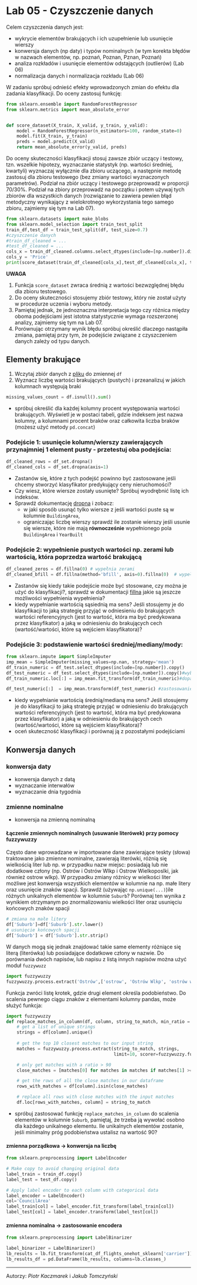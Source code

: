 # Lab 05 - Czyszczenie danych

Celem czyszczenia danych jest:
- wykrycie elementów brakujących i ich uzupełnienie lub usunięcie wierszy
- konwersja danych (np daty) i typów nominalnych (w tym korekta błędów w nazwach elementów, np. poznań, Poznan, Pznan, Poznań)
- analiza rozkładów i usunięcie elementów odstających (outlierów) (Lab 06)
- normalizacja danych i normalizacja rozkładu (Lab 06)

W zadaniu spróbuj odnieść efekty wprowadzonych zmian do efektu dla zadania klasyfikacji. Do oceny zastosuj funkcję:

```python
from sklearn.ensemble import RandomForestRegressor
from sklearn.metrics import mean_absolute_error


def score_dataset(X_train, X_valid, y_train, y_valid):
    model = RandomForestRegressor(n_estimators=100, random_state=0)
    model.fit(X_train, y_train)
    preds = model.predict(X_valid)
    return mean_absolute_error(y_valid, preds)
```

Do oceny skuteczności klasyfikacji stosuj zawsze zbiór uczący i testowy, tzn. wszelkie hipotezy, wyznaczanie statystyk (np. wartości średniej, kwartyli) wyznaczaj wyłącznie dla zbioru uczącego, a następnie metodę zastosuj dla zbioru testowego (bez zmiany wartości wyznaczonych parametrów). Podział na zbiór uczący i testowego przeprowadź w proporcji 70/30%. Podział na zbiory przeprowadź na początku i potem używaj tych zbiorów dla wszystkich danych (rozwiązanie to zawiera pewien błąd metodyczny wynikający z wielokrotnego wykorzystania tego samego zbioru, zajmiemy się tym na Lab 07).

```python
from sklearn.datasets import make_blobs
from sklearn.model_selection import train_test_split
train_df,test_df = train_test_split(df, test_size=0.7)
#czyszczenie danych
#train_df_cleaned = ...
#test_df_cleaned = ...
cols_x = train_df_cleaned.columns.select_dtypes(include=[np.number]).difference(['Price']) #wybiera tylko kolumny z wartosciami numerycznymi,za wyjątkiem kolumny z wartością referencyjną
cols_y = 'Price'
print(score_dataset(train_df_cleaned[cols_x],test_df_cleaned[cols_x], train_df_cleaned[cols_y], test_df_cleaned[cols_y]))

```

**UWAGA** 
1. Funkcja `score_dataset` zwraca średnią z wartości bezwzględnej błędu dla zbioru testowego. 
2. Do oceny skuteczności stosujemy zbiór testowy, który nie został użyty w procedurze uczenia i wyboru metody.
3. Pamiętaj jednak, że jednoznaczna interpretacja tego czy różnica między oboma podejściami jest istotna statystycznie wymaga rozszerzonej analizy, zajmiemy się tym na Lab 07.
4. Porównując otrzymany wynik błędu spróbuj określić dlaczego nastąpiła zmiana, pamiętaj przy tym, że podejście związane z czyszczeniem danych zależy od typu danych.  

## Elementy brakujące

1. Wczytaj zbiór danych z [pliku](./_resources/lab_05/melb_data.csv) do zmiennej `df`
2. Wyznacz liczbę wartości brakujących (pustych) i przeanalizuj w jakich kolumnach występują braki

```python
missing_values_count = df.isnull().sum()
```
- spróbuj określić dla każdej kolumny procent występowania wartości brakujących. Wyświetl je w postaci tabeli, gdzie indeksem jest nazwa kolumny, a kolumnami procent braków oraz całkowita liczba braków (możesz użyć metody `pd.concat`)

### Podejście 1: usunięcie kolumn/wierszy zawierających przynajmniej 1 element pusty - przetestuj oba podejścia:

```Python
df_cleaned_rows = df_set.dropna()
df_cleaned_cols = df_set.dropna(axis=1)
```
- Zastanów się, które z tych podejść powinno być zastosowane jeśli chcemy stworzyć klasyfikator predykujący ceny nieruchomości?
- Czy wiesz, które wiersze zostały usunięte? Spróbuj wyodrębnić listę ich indeksów.
- Sprawdź dokumentację [dropna](https://pandas.pydata.org/pandas-docs/stable/reference/api/pandas.DataFrame.dropna.html) i zobacz:
  -  w jaki sposób usunąć tylko wiersze z jeśli wartości puste są w kolumnie `BuildingArea`, 
  -  ograniczając liczbę wierszy sprawdź ile zostanie wierszy jeśli usunie się wiersze, które nie mają **równocześnie** wypełnionego pola `BuildingArea` i  `YearBuilt`
  
### Podejście 2: wypełnienie pustych wartości np. zerami lub wartością, która poprzedza wartość brakującą
``` Python
df_cleaned_zeros = df.fillna(0) # wypełnia zerami
df_cleaned_bfill = df.fillna(method='bfill', axis=0).fillna(0)  # wypełnia wartością poprzedzającą z kdanej olumny, jeśli to niemożliwe, wstawia 0
```
- Zastanów się kiedy takie podejście może być stosowane, czy można je użyć do klasyfikacji?, sprawdź w dokumentacji [fillna](https://pandas.pydata.org/pandas-docs/stable/reference/api/pandas.DataFrame.fillna.html) jakie są jeszcze możliwości wypełnienia wypełnienia?
- kiedy wypełnianie wartością sąsiednią ma sens? Jeśli stosujemy je do klasyfikacji to jaką strategię przyjąć w odniesieniu do brakujących wartości referencyjnych (jest to wartość, która ma być predykowana przez klasyfikator) a jaką w odniesieniu do brakujących cech (wartość/wartości, które są wejściem klasyfikatora)?

### Podejście 3: podstawienie wartości średniej/mediany/mody:

``` Python
from sklearn.impute import SimpleImputer
imp_mean = SimpleImputer(missing_values=np.nan, strategy='mean') 
df_train_numeric = df_test.select_dtypes(include=[np.number]).copy()
df_test_numeric = df_test.select_dtypes(include=[np.number]).copy()#wybór tylko kolumn przechowujacych liczby, należy wykonać kopię obiektu
df_train_numeric.loc[:] = imp_mean.fit_transform(df_train_numeric)#dopasowanie parametrów (średnich) i transformacja zbioru uczącego

df_test_numeric[:]  = imp_mean.transform(df_test_numeric) #zastosowanie modelu do transformacji zbioru testowego (bez wyznaczania parametrów)
```
- kiedy wypełnianie wartością średnią/medianą ma sens? Jeśli stosujemy je do klasyfikacji to jaką strategię przyjąć w odniesieniu do brakujących wartości referencyjnych (jest to wartość, która ma być predykowana przez klasyfikator) a jaką w odniesieniu do brakujących cech (wartość/wartości, które są wejściem klasyfikatora)?
- oceń skuteczność klasyfikacji i porównaj ją z pozostałymi podejściami


## Konwersja danych

### konwersja daty
- konwersja danych z datą
- wyznaczanie interwałów
- wyznaczanie dnia tygodnia

### zmienne nominalne
- konwersja na zmienną nominalną
#### Łączenie zmiennych nominalnych (usuwanie literówek) przy pomocy fuzzywuzzy
Często dane wprowadzane w importowane dane zawierające teskty (słowa) traktowane jako zmienne nominalne, zawierają literówki, różnią się wielkością liter lub np. w przypadku nazw miejsc: posiadają lub nie dodatkowe człony (np. Ostrów i Ostrów Wlkp i Ostrow Wielkoposlki, jak również ostrow wlkp).
W przypadku zmiany różnicy w wielkości liter możliwe jest konwersja wszystkich elementów w kolumnie na np. małe litery oraz usunięcie znaków spacji. Sprawdź (używając `np.unique(...)`)ile różnych unikalnych elementów w kolumnie `Suburb`? Porównaj ten wynika z wynikiem otrzymanym po znormalizowaniu wielkości liter oraz usunięciu końcowych znaków spacji
```python
# zmiana na małe litery
df['Suburb']=df['Suburb'].str.lower()
# usunięcie końcowych spacji
df['Suburb'] = df['Suburb'].str.strip()
```
W danych mogą się jednak znajdować takie same elementy różniące się literą (literówka) lub posiadające dodatkowe człony w nazwie. Do porównania dwóch napisów, lub napisu z listą innych napisów można użyć moduł `fuzzywuzz`
```python
import fuzzywuzzy
fuzzywuzzy.process.extract('Ostrów',['ostrow', 'Ostrów Wlkp', 'ostrów wlkp', 'Ostrzeszów'])
```
Funkcja zwróci listę krotek, gdzie drugi element określa podobieństwo.
Do scalenia pewnego ciągu znaków z elementami kolumny pandas, może służyć funkcja:

```python
import fuzzywuzzy
def replace_matches_in_column(df, column, string_to_match, min_ratio = 90):
    # get a list of unique strings
    strings = df[column].unique()
    
    # get the top 10 closest matches to our input string
    matches = fuzzywuzzy.process.extract(string_to_match, strings, 
                                         limit=10, scorer=fuzzywuzzy.fuzz.token_sort_ratio)

    # only get matches with a ratio > 90
    close_matches = [matches[0] for matches in matches if matches[1] >= min_ratio]

    # get the rows of all the close matches in our dataframe
    rows_with_matches = df[column].isin(close_matches)

    # replace all rows with close matches with the input matches 
    df.loc[rows_with_matches, column] = string_to_match
```
- spróbuj zastosować funkcję `replace_matches_in_column` do scalenia elementów w kolumnie `Suburb`, pamiętaj, że trzeba ją wywołać osobno dla każdego unikalnego elementu. Ile unikalnych elementów zostanie, jeśli minimalny próg podobieństwa ustalisz na wartość 90?
  
#### zmienna porządkowa -> konwersja na liczbę

``` Python
from sklearn.preprocessing import LabelEncoder

# Make copy to avoid changing original data 
label_train = train_df.copy()
label_test = test_df.copy()

# Apply label encoder to each column with categorical data
label_encoder = LabelEncoder()
col='CouncilArea'
label_train[col] = label_encoder.fit_transform(label_train[col])
label_test[col] = label_encoder.transform(label_test[col])

```
#### zmienna nominalna -> zastosowanie encodera
``` Python
from sklearn.preprocessing import LabelBinarizer

label_binarizer = LabelBinarizer()
lb_results = lb.fit_transform(cat_df_flights_onehot_sklearn['carrier'])
lb_results_df = pd.DataFrame(lb_results, columns=lb.classes_)
```



---
Autorzy: *Piotr Kaczmarek* i *Jakub Tomczyński*
